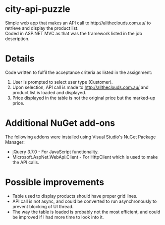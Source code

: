 # city-api-puzzle
Simple web app that makes an API call to http://alltheclouds.com.au/ to retrieve and display the product list. <br>
Coded in ASP.NET MVC as that was the framework listed in the job description.

# Details
Code written to fulfil the acceptance criteria as listed in the assignment: <br>
1) User is prompted to select user type (Customer).
2) Upon selection, API call is made to http://alltheclouds.com.au/ and product list is loaded and displayed.
3) Price displayed in the table is not the original price but the marked-up price.

# Additional NuGet add-ons
The following addons were installed using Visual Studio's NuGet Package Manager:<br>
* jQuery 3.7.0 - For JavaScript functionality.
* Microsoft.AspNet.WebApi.Client - For HttpClient which is used to make the API calls.

# Possible improvements
* Table used to display products should have proper grid lines.
* API call is not async, and could be converted to run asynchronously to prevent blocking of UI thread.
* The way the table is loaded is probably not the most efficient, and could be improved if I had more time to look into it.
